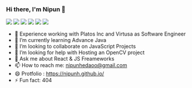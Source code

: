 ### Hi there, I'm Nipun 👋

<div style="align=center">
<img src="https://img.shields.io/badge/JavaScript-323330?style=for-the-badge&logo=javascript&logoColor=F7DF1E"/> <img src="https://img.shields.io/badge/React-20232A?style=for-the-badge&logo=react&logoColor=61DAFB"/> <img src="https://img.shields.io/badge/firebase-ffca28?style=for-the-badge&logo=firebase&logoColor=white"/> <img src="https://img.shields.io/badge/Redux-593D88?style=for-the-badge&logo=redux&logoColor=white" /> <img src="https://img.shields.io/badge/Java-ED8B00?style=for-the-badge&logo=java&logoColor=white" /> <img src="https://img.shields.io/badge/Python-4B8BBE?style=for-the-badge&logo=python&logoColor=FFD43B"/>
</div>

<!--
**nipunh/nipunh** is a ✨ _special_ ✨ repository because its `README.md` (this file) appears on your GitHub profile.
-->

- 🔭 Experience working with Platos Inc and Virtusa as Software Engineer
- 🌱 I’m currently learning Advance Java
- 👯 I’m looking to collaborate on JavaScript Projects
- 🤔 I’m looking for help with Hosting an OpenCV project
- 💬 Ask me about React & JS Freameworks
- 📫 How to reach me: nipunhedaoo@gmail.com
- 😄 Protfolio : https://nipunh.github.io/
- ⚡ Fun fact: 404

